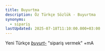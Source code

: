 ```yaml
---
title: Buyurtma
description: Öz Türkçe Sözlük - Buyurtma
synonyms:
  - sipariş
lastUpdated: 2025-07-18T11:10:00.000+03:00
---
```

Yeni Türkçe [_buyurt-_](/sozluk/buyurtmak) "sipariş vermek" +mA

